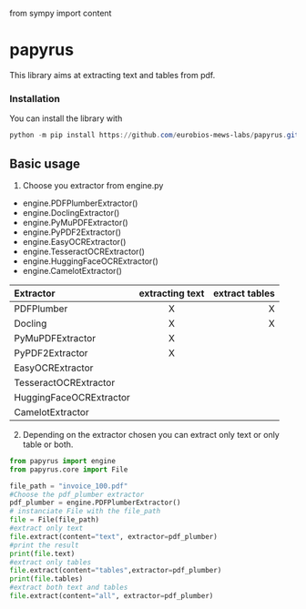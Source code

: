 from sympy import content

# papyrus
This library aims at extracting text and tables from pdf.

### Installation
You can install the library with
``` powershell
python -m pip install https://github.com/eurobios-mews-labs/papyrus.git
```

## Basic usage
1. Choose you extractor from engine.py
- engine.PDFPlumberExtractor()
- engine.DoclingExtractor()
- engine.PyMuPDFExtractor()
- engine.PyPDF2Extractor() 
- engine.EasyOCRExtractor()
- engine.TesseractOCRExtractor() 
- engine.HuggingFaceOCRExtractor() 
- engine.CamelotExtractor()

| Extractor               | extracting text | extract tables |
|:------------------------|:---------------:|---------------:|
| PDFPlumber              |        X        |              X |
| Docling                 |        X        |              X |
| PyMuPDFExtractor        |        X        |                |
| PyPDF2Extractor         |        X        |                |
| EasyOCRExtractor        |                 |                |
| TesseractOCRExtractor   |                 |                |
| HuggingFaceOCRExtractor |                 |                |
| CamelotExtractor        |                 |                |
  
2. Depending on the extractor chosen you can extract only text or only table or both.

````python
from papyrus import engine
from papyrus.core import File

file_path = "invoice_100.pdf"
#Choose the pdf_plumber extractor 
pdf_plumber = engine.PDFPlumberExtractor()
# instanciate File with the file_path 
file = File(file_path)
#extract only text
file.extract(content="text", extractor=pdf_plumber)
#print the result
print(file.text)
#extract only tables
file.extract(content="tables",extractor=pdf_plumber)
print(file.tables)
#extract both text and tables
file.extract(content="all", extractor=pdf_plumber)
````

